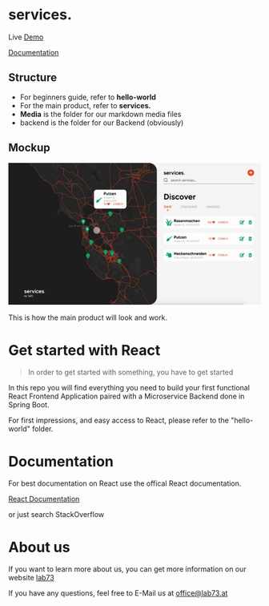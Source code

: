 # services. 

Live [Demo](https://services.jkronlachner.now.sh/)

[Documentation](https://github.com/jkronlachner/services/blob/master/React%20-%20Documentation%20lab73.pdf)

## Structure 

* For beginners guide, refer to **hello-world** 
* For the main product, refer to **services.**
* **Media** is the folder for our markdown media files
* backend is the folder for our Backend (obviously)

## Mockup

![Mockup](/media/mockup.gif)

This is how the main product will look and work. 


# Get started with React

>In order to get started with something, you have to get started

In this repo you will find everything you need to build your first functional React Frontend Application paired with a Microservice Backend done in Spring Boot. 

For first impressions, and easy access to React, please refer to the "hello-world" folder. 

# Documentation

For best documentation on React use the offical React documentation.

[React Documentation](https://reactjs.org/docs/getting-started.html)

or just search StackOverflow

# About us

If you want to learn more about us, you can get more information on our website
[lab73](https://lab73.at)

If you have any questions, feel free to E-Mail us at
[office@lab73.at](office@lab73.at)
